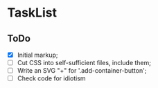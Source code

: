# TaskList

## ToDo

- [X] Initial markup;
- [ ] Cut CSS into self-sufficient files, include them;
- [ ] Write an SVG "+" for '.add-container-button';
- [ ] Check code for idiotism
